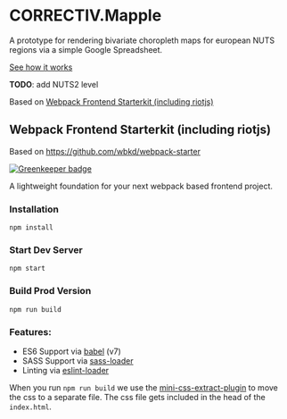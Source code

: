 # CORRECTIV.Mapple

A prototype for rendering bivariate choropleth maps for european NUTS regions
via a simple Google Spreadsheet.

[See how it works](https://correctiv.github.io/mapple/)

**TODO**: add NUTS2 level

Based on [Webpack Frontend Starterkit (including riotjs)](https://github.com/simonwoerpel/webpack-es6-riotjs-startkit)

## Webpack Frontend Starterkit (including riotjs)

Based on https://github.com/wbkd/webpack-starter

[![Greenkeeper badge](https://badges.greenkeeper.io/wbkd/webpack-starter.svg)](https://greenkeeper.io/)

A lightweight foundation for your next webpack based frontend project.


### Installation

```
npm install
```

### Start Dev Server

```
npm start
```

### Build Prod Version

```
npm run build
```

### Features:

* ES6 Support via [babel](https://babeljs.io/) (v7)
* SASS Support via [sass-loader](https://github.com/jtangelder/sass-loader)
* Linting via [eslint-loader](https://github.com/MoOx/eslint-loader)

When you run `npm run build` we use the [mini-css-extract-plugin](https://github.com/webpack-contrib/mini-css-extract-plugin) to move the css to a separate file. The css file gets included in the head of the `index.html`.
